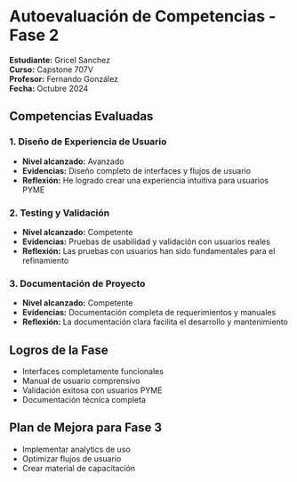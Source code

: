 # Autoevaluación de Competencias - Fase 2
**Estudiante:** Gricel Sanchez  
**Curso:** Capstone 707V  
**Profesor:** Fernando González  
**Fecha:** Octubre 2024

## Competencias Evaluadas

### 1. Diseño de Experiencia de Usuario
- **Nivel alcanzado:** Avanzado
- **Evidencias:** Diseño completo de interfaces y flujos de usuario
- **Reflexión:** He logrado crear una experiencia intuitiva para usuarios PYME

### 2. Testing y Validación
- **Nivel alcanzado:** Competente
- **Evidencias:** Pruebas de usabilidad y validación con usuarios reales
- **Reflexión:** Las pruebas con usuarios han sido fundamentales para el refinamiento

### 3. Documentación de Proyecto
- **Nivel alcanzado:** Competente
- **Evidencias:** Documentación completa de requerimientos y manuales
- **Reflexión:** La documentación clara facilita el desarrollo y mantenimiento

## Logros de la Fase
- Interfaces completamente funcionales
- Manual de usuario comprensivo
- Validación exitosa con usuarios PYME
- Documentación técnica completa

## Plan de Mejora para Fase 3
- Implementar analytics de uso
- Optimizar flujos de usuario
- Crear material de capacitación
